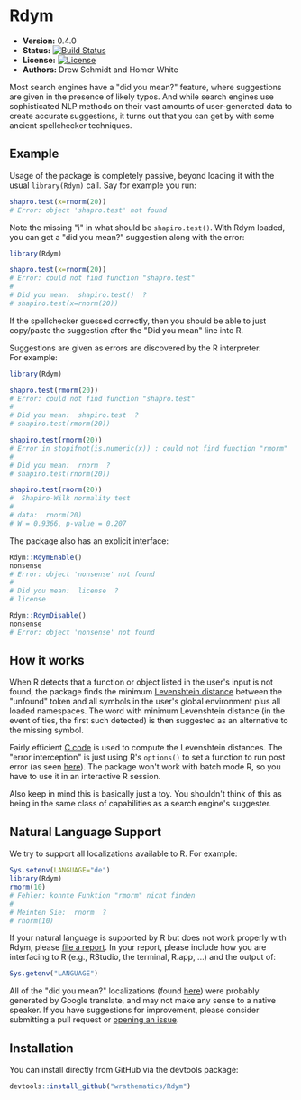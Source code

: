 # Rdym

* **Version:** 0.4.0
* **Status:** [![Build Status](https://travis-ci.org/wrathematics/Rdym.png)](https://travis-ci.org/wrathematics/Rdym) 
* **License:** [![License](http://img.shields.io/badge/license-BSD%202--Clause-orange.svg?style=flat)](http://opensource.org/licenses/BSD-2-Clause)
* **Authors:** Drew Schmidt and Homer White


Most search engines have a "did you mean?" feature, where suggestions are 
given in the presence of likely typos.  And while search engines use 
sophisticated NLP methods on their vast amounts of user-generated data to 
create accurate suggestions, it turns out that you can get by with
some ancient spellchecker techniques.



## Example

Usage of the package is completely passive, beyond loading it with the usual 
`library(Rdym)` call.  Say for example you run:

```r
shapro.test(x=rnorm(20))
# Error: object 'shapro.test' not found
```

Note the missing "i" in what should be `shapiro.test()`.  With Rdym loaded, 
you can get a "did you mean?" suggestion along with the error:

```r
library(Rdym)

shapro.test(x=rnorm(20))
# Error: could not find function "shapro.test"
# 
# Did you mean:  shapiro.test()  ?
# shapiro.test(x=rnorm(20))
```

If the spellchecker guessed correctly, then you should be able to just 
copy/paste the suggestion after the "Did you mean" line into R.

Suggestions are given as errors are discovered by the R interpreter.  
For example:

```r
library(Rdym)

shapro.test(rmorm(20))
# Error: could not find function "shapro.test"
# 
# Did you mean:  shapiro.test  ?
# shapiro.test(rmorm(20))

shapiro.test(rmorm(20))
# Error in stopifnot(is.numeric(x)) : could not find function "rmorm"
# 
# Did you mean:  rnorm  ?
# shapiro.test(rnorm(20))

shapiro.test(rnorm(20))
#  Shapiro-Wilk normality test
# 
# data:  rnorm(20)
# W = 0.9366, p-value = 0.207
```

The package also has an explicit interface:

```r
Rdym::RdymEnable()
nonsense
# Error: object 'nonsense' not found
# 
# Did you mean:  license  ?
# license 

Rdym::RdymDisable()
nonsense
# Error: object 'nonsense' not found
```



## How it works

When R detects that a function or object listed in the user's input is not 
found, the package finds the minimum 
[Levenshtein distance](https://en.wikipedia.org/wiki/Levenshtein_distance) 
between the "unfound" token and all symbols in the user's global environment 
plus all loaded namespaces.  The word with minimum Levenshtein distance (in 
the event of ties, the first such detected) is then suggested as an 
alternative to the missing symbol.

Fairly efficient 
[C code](https://github.com/wrathematics/Rdym/tree/master/src) 
is used to compute the Levenshtein distances.  The "error interception" is 
just using R's `options()` to set a function to run post error (as seen 
[here](https://github.com/wrathematics/Rdym/blob/master/R/zzz.r)).  The 
package won't work with batch mode R, so you have to use it in an 
interactive R session.

Also keep in mind this is basically just a toy.  You shouldn't think of 
this as being in the same class of capabilities as a search engine's 
suggester.



## Natural Language Support

We try to support all localizations available to R.  For example:

```r
Sys.setenv(LANGUAGE="de")
library(Rdym)
rmorm(10)
# Fehler: konnte Funktion "rmorm" nicht finden
# 
# Meinten Sie:  rnorm  ?
# rnorm(10) 
```

If your natural language is supported by R but does not work
properly with Rdym, please
[file a report](https://github.com/wrathematics/Rdym/issues).
In your report, please include how you are interfacing to R (e.g.,
RStudio, the terminal, R.app, ...) and the output of:

```r
Sys.getenv("LANGUAGE")
```


All of the "did you mean?" localizations (found
[here](https://github.com/wrathematics/Rdym/blob/master/R/lang_lookup.r))
were probably generated by Google translate, and may not make any
sense to a native speaker.  If you have suggestions for improvement,
please consider submitting a pull request or
[opening an issue](https://github.com/wrathematics/Rdym/issues).



## Installation

You can install directly from GitHub via the devtools package:

```r
devtools::install_github("wrathematics/Rdym")
```

